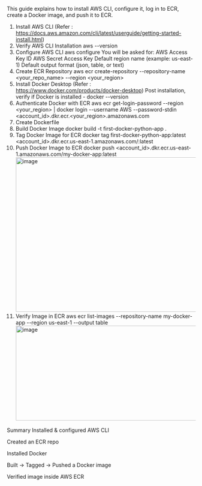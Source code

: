 This guide explains how to install AWS CLI, configure it, log in to ECR, create a Docker image, and push it to ECR.

1. Install AWS CLI (Refer : https://docs.aws.amazon.com/cli/latest/userguide/getting-started-install.html)
2. Verify AWS CLI Installation
       aws --version
3. Configure AWS CLI
       aws configure
   You will be asked for:
    AWS Access Key ID
    AWS Secret Access Key
    Default region name (example: us-east-1)
    Default output format (json, table, or text)
4. Create ECR Repository
       aws ecr create-repository --repository-name <your_repo_name> --region <your_region>
5. Install Docker Desktop (Refer : https://www.docker.com/products/docker-desktop)
   Post installation, verify if Docker is installed - docker --version
6. Authenticate Docker with ECR
       aws ecr get-login-password --region <your_region> | docker login --username AWS --password-stdin <account_id>.dkr.ecr.<your_region>.amazonaws.com
7. Create Dockerfile
8. Build Docker Image
       docker build -t first-docker-python-app .
9. Tag Docker Image for ECR
        docker tag first-docker-python-app:latest <account_id>.dkr.ecr.us-east-1.amazonaws.com/<your-repo>:latest
10. Push Docker Image to ECR
        docker push <account_id>.dkr.ecr.us-east-1.amazonaws.com/my-docker-app:latest
    <img width="1531" height="412" alt="image" src="https://github.com/user-attachments/assets/d6d775ea-5f37-49e0-82f7-76512d5cba6e" />
12. Verify Image in ECR
        aws ecr list-images --repository-name my-docker-app --region us-east-1 --output table
    <img width="1115" height="253" alt="image" src="https://github.com/user-attachments/assets/530d71fd-5cd1-476a-a35c-987cfa116925" />


Summary
Installed & configured AWS CLI

Created an ECR repo

Installed Docker

Built → Tagged → Pushed a Docker image

Verified image inside AWS ECR
